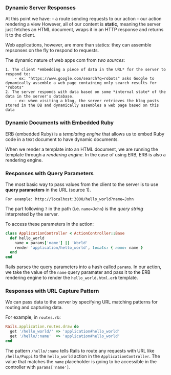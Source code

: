 ### Dynamic Server Responses

At this point we have:
    - a route sending requests to our action
    - our action rendering a view
However, all of our content is **static**, meaning the server just fetches an HTML document, wraps it in an HTTP response and returns it to the client.

Web applications, however, are more than statics: they can assemble repsonses on the fly to respond to requests.

The dynamic nature of web apps com from *two sources*:

    1. The client *embedding a piece of data in the URL* for the server to respond to:
        - ex: "https://www.google.com/search?q=robots" asks Google to dynamically assemble a web page containing only search results for "robots"
    2. The server responds with data based on some *internal state* of the data in the server's database.
        - ex: when visiting a blog, the server retrieves the blog posts stored in the DB and dynamically assembles a web page based on this data

### Dynamic Documents with Embedded Ruby

ERB (embedded Ruby) is a *templating engine* that allows us to embed Ruby code in a text document to have dynamic documents.

When we render a template into an HTML document, we are running the template through a *rendering engine*. In the case of using ERB, ERB is also a rendering engine.

### Responses with Query Parameters

The most basic way to pass values from the client to the server is to use **query parameters** in the URL (source 1).

    For example: http://localhost:3000/hello_world?name=John

The part following `?` in the path (i.e. `name=John`) is the *query string* interpreted by the server.

To access these parameters in the action:

``` ruby
class ApplicationController < ActionController::Base
  def hello_world
    name = params['name'] || 'World'
    render 'application/hello_world', locals: { name: name }
  end
end
```

Rails parses the query parameters into a hash called `params`. In our action, we take the value of the `name` query paramater and pass it to the ERB rendering engine to render the `hello_world.html.erb` template.

### Responses with URL Capture Pattern

We can pass data to the server by specifying URL matching patterns for routing and capturing data.

For example, in `routes.rb`:

``` ruby
Rails.application.routes.draw do
  get '/hello_world/' => 'application#hello_world'
  get '/hello/:name'  => 'application#hello_world'
end
```

The pattern `/hello/:name` tells Rails to route any requests with URL like `/hello/Puppi` to the `hello_world` action in the `ApplicationController`. The value that matches the `name` placeholder is going to be accessible in the controller with `params['name']`.


